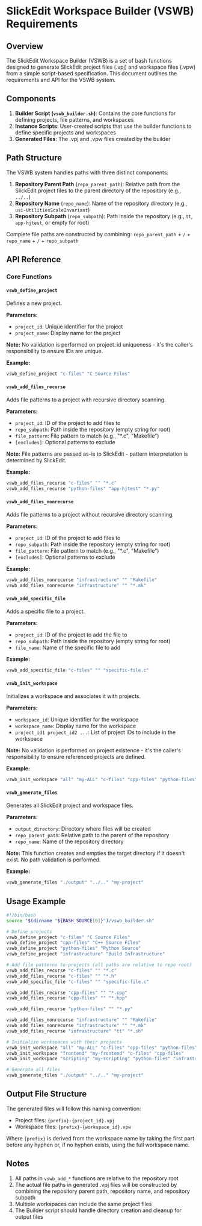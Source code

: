 # SlickEdit Workspace Builder (VSWB) Requirements

## Overview

The SlickEdit Workspace Builder (VSWB) is a set of bash functions designed to generate SlickEdit project files (.vpj) and workspace files (.vpw) from a simple script-based specification. This document outlines the requirements and API for the VSWB system.

## Components

1. **Builder Script (`vswb_builder.sh`)**: Contains the core functions for defining projects, file patterns, and workspaces
2. **Instance Scripts**: User-created scripts that use the builder functions to define specific projects and workspaces
3. **Generated Files**: The .vpj and .vpw files created by the builder

## Path Structure

The VSWB system handles paths with three distinct components:

1. **Repository Parent Path** (`repo_parent_path`): Relative path from the SlickEdit project files to the parent directory of the repository (e.g., `../..`)
2. **Repository Name** (`repo_name`): Name of the repository directory (e.g., `usi-UtilitiesScaleInvariant`)
3. **Repository Subpath** (`repo_subpath`): Path inside the repository (e.g., `tt`, `app-hjtest`, or empty for root)

Complete file paths are constructed by combining: `repo_parent_path` + `/` + `repo_name` + `/` + `repo_subpath`

## API Reference

### Core Functions

#### `vswb_define_project`
Defines a new project.

**Parameters:**
- `project_id`: Unique identifier for the project
- `project_name`: Display name for the project

**Note:** No validation is performed on project_id uniqueness - it's the caller's responsibility to ensure IDs are unique.

**Example:**
```bash
vswb_define_project "c-files" "C Source Files"
```

#### `vswb_add_files_recurse`
Adds file patterns to a project with recursive directory scanning.

**Parameters:**
- `project_id`: ID of the project to add files to
- `repo_subpath`: Path inside the repository (empty string for root)
- `file_pattern`: File pattern to match (e.g., "*.c", "Makefile")
- `[excludes]`: Optional patterns to exclude

**Note:** File patterns are passed as-is to SlickEdit - pattern interpretation is determined by SlickEdit.

**Example:**
```bash
vswb_add_files_recurse "c-files" "" "*.c" 
vswb_add_files_recurse "python-files" "app-hjtest" "*.py"
```

#### `vswb_add_files_nonrecurse`
Adds file patterns to a project without recursive directory scanning.

**Parameters:**
- `project_id`: ID of the project to add files to
- `repo_subpath`: Path inside the repository (empty string for root)
- `file_pattern`: File pattern to match (e.g., "*.c", "Makefile")
- `[excludes]`: Optional patterns to exclude

**Example:**
```bash
vswb_add_files_nonrecurse "infrastructure" "" "Makefile"
vswb_add_files_nonrecurse "infrastructure" "" "*.mk"
```

#### `vswb_add_specific_file`
Adds a specific file to a project.

**Parameters:**
- `project_id`: ID of the project to add the file to
- `repo_subpath`: Path inside the repository (empty string for root)
- `file_name`: Name of the specific file to add

**Example:**
```bash
vswb_add_specific_file "c-files" "" "specific-file.c"
```

#### `vswb_init_workspace`
Initializes a workspace and associates it with projects.

**Parameters:**
- `workspace_id`: Unique identifier for the workspace
- `workspace_name`: Display name for the workspace
- `project_id1 project_id2 ...`: List of project IDs to include in the workspace

**Note:** No validation is performed on project existence - it's the caller's responsibility to ensure referenced projects are defined.

**Example:**
```bash
vswb_init_workspace "all" "my-ALL" "c-files" "cpp-files" "python-files" "infrastructure"
```

#### `vswb_generate_files`
Generates all SlickEdit project and workspace files.

**Parameters:**
- `output_directory`: Directory where files will be created
- `repo_parent_path`: Relative path to the parent of the repository
- `repo_name`: Name of the repository directory

**Note:** This function creates and empties the target directory if it doesn't exist. No path validation is performed.

**Example:**
```bash
vswb_generate_files "./output" "../.." "my-project"
```

## Usage Example

```bash
#!/bin/bash
source "$(dirname "${BASH_SOURCE[0]}")/vswb_builder.sh"

# Define projects
vswb_define_project "c-files" "C Source Files"
vswb_define_project "cpp-files" "C++ Source Files"
vswb_define_project "python-files" "Python Source"
vswb_define_project "infrastructure" "Build Infrastructure"

# Add file patterns to projects (all paths are relative to repo root)
vswb_add_files_recurse "c-files" "" "*.c"
vswb_add_files_recurse "c-files" "" "*.h"
vswb_add_specific_file "c-files" "" "specific-file.c"

vswb_add_files_recurse "cpp-files" "" "*.cpp"
vswb_add_files_recurse "cpp-files" "" "*.hpp"

vswb_add_files_recurse "python-files" "" "*.py"

vswb_add_files_nonrecurse "infrastructure" "" "Makefile"
vswb_add_files_nonrecurse "infrastructure" "" "*.mk"
vswb_add_files_recurse "infrastructure" "tt" "*.sh"

# Initialize workspaces with their projects
vswb_init_workspace "all" "my-ALL" "c-files" "cpp-files" "python-files" "infrastructure"
vswb_init_workspace "frontend" "my-frontend" "c-files" "cpp-files"
vswb_init_workspace "scripting" "my-scripting" "python-files" "infrastructure"

# Generate all files
vswb_generate_files "./output" "../.." "my-project"
```

## Output File Structure

The generated files will follow this naming convention:
- Project files: `{prefix}-{project_id}.vpj`
- Workspace files: `{prefix}-{workspace_id}.vpw`

Where `{prefix}` is derived from the workspace name by taking the first part before any hyphen or, if no hyphen exists, using the full workspace name.

## Notes

1. All paths in `vswb_add_*` functions are relative to the repository root
2. The actual file paths in generated .vpj files will be constructed by combining the repository parent path, repository name, and repository subpath
3. Multiple workspaces can include the same project files
4. The Builder script should handle directory creation and cleanup for output files
